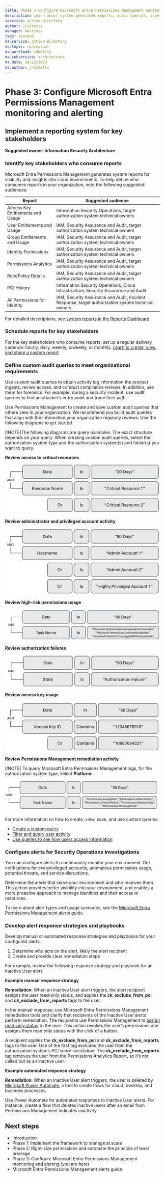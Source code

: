 ```yaml
---
title: Phase 3 Configure Microsoft Entra Permissions Management monitoring and alerting
description: Learn about system-generated reports, audit queries, investigation alerts, also response strategies and playbooks
services: active-directory
author: jricketts
manager: martinco
tags: azuread
ms.service: active-directory
ms.topic: conceptual
ms.workload: identity
ms.subservice: architecture
ms.date: 10/23/2023
ms.author: jricketts  
---
```


# Phase 3: Configure Microsoft Entra Permissions Management monitoring and alerting

## Implement a reporting system for key stakeholders

**Suggested owner: Information Security Architecture**

### Identify key stakeholders who consume reports

Microsoft Entra Permissions Management generates system reports for visibility and insights into cloud environments. To help define who consumes reports in your organization, note the following suggested audiences:

|Report|Suggested audience|
|---|---|
|Access Key Entitlements and Usage|Information Security Operations, target authorization system technical owners|
|User Entitlements and Usage|IAM, Security Assurance and Audit, target authorization system technical owners|
|Group Entitlements and Usage|IAM, Security Assurance and Audit, target authorization system technical owners|
|Identity Permissions|IAM, Security Assurance and Audit, target authorization system technical owners|
|Permissions Analytics|IAM, Security Assurance and Audit, target authorization system technical owners|
|Role/Policy Details|IAM, Security Assurance and Audit, target authorization system technical owners|
|PCI History|Information Security Operations, Cloud Infrastructure, Security Assurance and Audit|
|All Permissions for Identity|IAM, Security Assurance and Audit, Incident Response, target authorization system technical owners|

For detailed descriptions, see [system reports in the Reports Dashboard](~/permissions-management/product-reports.md)

### Schedule reports for key stakeholders

For the key stakeholders who consume reports, set up a regular delivery cadence: hourly, daily, weekly, biweekly, or monthly. [Learn to create, view, and share a custom report](~/permissions-management/report-create-custom-report.md).

### Define custom audit queries to meet organizational requirements

Use custom audit queries to obtain activity log information the product ingests, review access, and conduct compliance reviews. In addition, use them for forensics. For example, during a security incident, use audit queries to find an attacker’s entry point and trace their path. 

Use Permissions Management to create and save custom audit queries that others view in your organization. We recommend you build audit queries that align with the information your organization regularly reviews. Use the following diagrams to get started. 

   [!NOTE]The following diagrams are query examples. The exact structure depends on your query. When creating custom audit queries, select the authorization system type and the authorization system(s) and folder(s) you want to query.

**Review access to critical resources**

   ![Diagram of a query to review access to critical resources.](./media/permissions-manage-ops-guide/access-to-critical-resources.png)

**Review administrator and privileged account activity**

   ![Diagram of a query to review admin and privelged account activity.](./media/permissions-manage-ops-guide/admin-privileged-account-activity.png)

**Review high-risk permissions usage**

   ![Diagram of a query to review high-risk permissions usage.](./media/permissions-manage-ops-guide/high-risk-permissions-usage.png)

**Review authorization failures**

   ![Diagram of a query to review authorization failures.](./media/permissions-manage-ops-guide/authorization-failures.png)

**Review access key usage**

  ![Diagram of a query to review access key usage.](./media/permissions-manage-ops-guide/access-key-usage.png)

**Review Permissions Management remediation activity**

   [!NOTE] To query Microsoft Entra Permissions Management logs, for the authorization system type, select **Platform**.

   ![Diagram of a query to review Permissions Management remediation activity.](./media/permissions-manage-ops-guide/permissions-management-remediation-activity.png)

For more information on how to create, view, save, and use custom queries:

* [Create a custom query](~/permissions-management/how-to-create-custom-queries.md)
* [Filter and query user activity](~/permissions-management/product-audit-trail.md)
* [Use queries to see how users access information](~/permissions-management/ui-audit-trail)

### Configure alerts for Security Operations investigations

You can configure alerts to continuously monitor your environment. Get notifications for overprivileged accounts, anomalous permissions usage, potential threats, and service disruptions.

Determine the alerts that serve your environment and who receives them. This action provides better visibility into your environment, and enables a more proactive approach to manage identities and their access to resources.

To learn about alert types and usage scenarios, see the [Microsoft Entra Permissions Management alerts guide]().

### Develop alert response strategies and playbooks

Develop manual or automated response strategies and playbooks for your configured alerts.

1. Determine who acts on the alert, likely the alert recipient
2. Create and provide clear remediation steps

For example, review the following response strategy and playbook for an Inactive User alert.

**Example manual response strategy**

**Remediation**: When an Inactive User alert triggers, the alert recipient assigns the user read-only status, and applies the **ck_exclude_from_pci** and **ck_exclude_from_reports** tags to the user.

In the manual response, use Microsoft Entra Permissions Management remediation tools and clarify that recipients of the Inactive User alerts perform remediation. The recipients use Permissions Management to [assign read-only status](~/permissions-management/how-to-revoke-task-readonly-status.md) to the user. This action revokes the user’s permissions and assigns them read only status with the click of a button.

A recipient applies the **ck_exclude_from_pci** and **ck_exclude_from_reports** tags to the user. Use of the first tag excludes the user from the authorization system’s PCI score calculation. The **ck_exclude_from_reports** tag removes the user from the Permissions Analytics Report, so it’s not called out as an inactive user.

**Example automated response strategy**

**Remediation**: When an Inactive User alert triggers, the user is deleted by [Microsoft Power Automate](https://powerautomate.microsoft.com), a tool to create flows for cloud, desktop, and business processes.

Use Power Automate for automated responses to Inactive User alerts. For instance, create a flow that deletes inactive users after an email from Permissions Management indicates inactivity.

## Next steps

* Introduction 
* Phase 1: Implement the framework to manage at scale 
* Phase 2: Right-size permissions and automate the principle of least privilege 
* Phase 3: Configure Microsoft Entra Permissions Management monitoring and alerting (you are here)
* Microsoft Entra Permissions Management alerts guide
